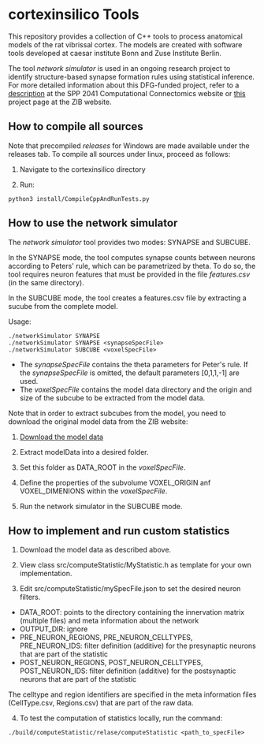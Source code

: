 # cortexinsilico Tools

This repository provides a collection of C++ tools to process anatomical models of the rat vibrissal cortex. 
The models are created with software tools developed at caesar institute Bonn and Zuse Institute Berlin. 

The tool *network simulator* is used in an ongoing research project to identify structure-based synapse formation rules using statistical inference.
For more detailed information about this DFG-funded project, refer to a [description](https://spp2041.de/85acc/) at the SPP 2041 Computational Connectomics website or [this](http://www.zib.de/projects/predicting-anatomically-realistic-cortical-connectomes-using-statistical-inference) project page at the ZIB website.

## How to compile all sources

Note that precompiled *releases* for Windows are made available under the releases tab. 
To compile all sources under linux, proceed as follows:

1) Navigate to the cortexinsilico directory

2) Run: 
```
python3 install/CompileCppAndRunTests.py
```
## How to use the network simulator

The *network simulator* tool provides two modes: SYNAPSE and SUBCUBE.

In the SYNAPSE mode, the tool computes synapse counts between neurons
according to Peters' rule, which can be parametrized by theta. To do so,
the tool requires neuron features that must be provided in the file *features.csv*
(in the same directory).

In the SUBCUBE mode, the tool creates a features.csv file by extracting a
sucube from the complete model.

Usage:
```
./networkSimulator SYNAPSE
./networkSimulator SYNAPSE <synapseSpecFile>
./networkSimulator SUBCUBE <voxelSpecFile>
```
- The *synapseSpecFile* contains the theta parameters for Peter's rule. If the
*synapseSpecFile* is omitted, the default parameters [0,1,1,-1] are used.
- The *voxelSpecFile* contains the model data directory and the origin and
size of the subcube to be extracted from the model data.


Note that in order to extract subcubes from the model, you need to download the original model data from the ZIB website:

1) [Download the model data](https://visual.zib.de/2018/IXDtH2G8/latest/)

2) Extract modelData into a desired folder.

3) Set this folder as DATA_ROOT in the *voxelSpecFile*.

4) Define the properties of the subvolume VOXEL_ORIGIN anf VOXEL_DIMENIONS within the *voxelSpecFile*. 

5) Run the network simulator in the SUBCUBE mode.

## How to implement and run custom statistics 

1) Download the model data as described above.

2) View class src/computeStatistic/MyStatistic.h as template for your own implementation.

3) Edit src/computeStatistic/mySpecFile.json to set the desired neuron filters.

- DATA_ROOT: points to the directory containing the innervation matrix (multiple files) and meta information about the network
- OUTPUT_DIR: ignore
- PRE_NEURON_REGIONS, PRE_NEURON_CELLTYPES, PRE_NEURON_IDS: filter definition (additive) for the presynaptic neurons that are part of the statistic
- POST_NEURON_REGIONS, POST_NEURON_CELLTYPES, POST_NEURON_IDS: filter definition (additive) for the postsynaptic neurons that are part of the statistic

The celltype and region identifiers are specified in the meta information files
(CellType.csv, Regions.csv) that are part of the raw data.

4) To test the computation of statistics locally, run the command: 
```
./build/computeStatistic/relase/computeStatistic <path_to_specFile>
```
